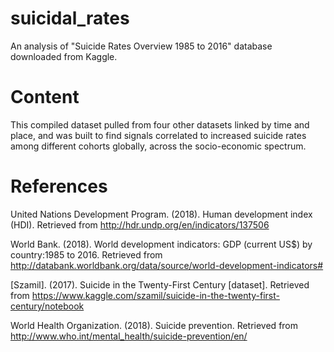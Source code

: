 # suicidal_rates
An analysis of "Suicide Rates Overview 1985 to 2016" database downloaded from Kaggle. 

# Content
This compiled dataset pulled from four other datasets linked by time and place, and was built to find signals correlated to increased suicide rates among different cohorts globally, across the socio-economic spectrum.

# References

United Nations Development Program. (2018). Human development index (HDI). Retrieved from http://hdr.undp.org/en/indicators/137506

World Bank. (2018). World development indicators: GDP (current US$) by country:1985 to 2016. Retrieved from http://databank.worldbank.org/data/source/world-development-indicators#

[Szamil]. (2017). Suicide in the Twenty-First Century [dataset]. Retrieved from https://www.kaggle.com/szamil/suicide-in-the-twenty-first-century/notebook

World Health Organization. (2018). Suicide prevention. Retrieved from http://www.who.int/mental_health/suicide-prevention/en/
